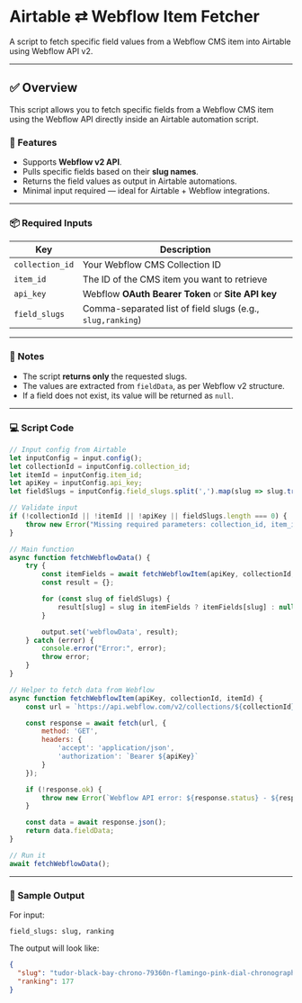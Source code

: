 
# Airtable ⇄ Webflow Item Fetcher

A script to fetch specific field values from a Webflow CMS item into Airtable using Webflow API v2.

---

## ✅ Overview

This script allows you to fetch specific fields from a Webflow CMS item using the Webflow API directly inside an Airtable automation script.

### 🔧 Features

- Supports **Webflow v2 API**.
- Pulls specific fields based on their **slug names**.
- Returns the field values as output in Airtable automations.
- Minimal input required — ideal for Airtable + Webflow integrations.

---

### 📦 Required Inputs

| Key           | Description                                              |
|---------------|----------------------------------------------------------|
| `collection_id` | Your Webflow CMS Collection ID                          |
| `item_id`       | The ID of the CMS item you want to retrieve             |
| `api_key`       | Webflow **OAuth Bearer Token** or **Site API key**      |
| `field_slugs`   | Comma-separated list of field slugs (e.g., `slug,ranking`) |

---

### 🧠 Notes

- The script **returns only** the requested slugs.
- The values are extracted from `fieldData`, as per Webflow v2 structure.
- If a field does not exist, its value will be returned as `null`.

---

### 💻 Script Code

```javascript
// Input config from Airtable
let inputConfig = input.config();
let collectionId = inputConfig.collection_id;
let itemId = inputConfig.item_id;
let apiKey = inputConfig.api_key;
let fieldSlugs = inputConfig.field_slugs.split(',').map(slug => slug.trim());

// Validate input
if (!collectionId || !itemId || !apiKey || fieldSlugs.length === 0) {
    throw new Error("Missing required parameters: collection_id, item_id, api_key, or field_slugs.");
}

// Main function
async function fetchWebflowData() {
    try {
        const itemFields = await fetchWebflowItem(apiKey, collectionId, itemId);
        const result = {};

        for (const slug of fieldSlugs) {
            result[slug] = slug in itemFields ? itemFields[slug] : null;
        }

        output.set('webflowData', result);
    } catch (error) {
        console.error("Error:", error);
        throw error;
    }
}

// Helper to fetch data from Webflow
async function fetchWebflowItem(apiKey, collectionId, itemId) {
    const url = `https://api.webflow.com/v2/collections/${collectionId}/items/${itemId}/live`;

    const response = await fetch(url, {
        method: 'GET',
        headers: {
            'accept': 'application/json',
            'authorization': `Bearer ${apiKey}`
        }
    });

    if (!response.ok) {
        throw new Error(`Webflow API error: ${response.status} - ${response.statusText}`);
    }

    const data = await response.json();
    return data.fieldData;
}

// Run it
await fetchWebflowData();
```

---

### 🔄 Sample Output

For input:
```text
field_slugs: slug, ranking
```

The output will look like:

```json
{
  "slug": "tudor-black-bay-chrono-79360n-flamingo-pink-dial-chronograph-stainless-steel",
  "ranking": 177
}
```
